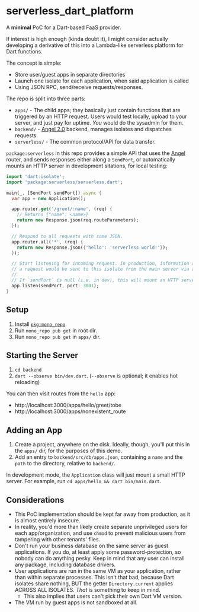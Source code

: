 # serverless_dart_platform
A **minimal** PoC for a Dart-based FaaS provider.

If interest is high enough (kinda doubt it),
I might consider actually developing a derivative of this into a
Lambda-like serverless platform for Dart functions.

The concept is simple:
* Store user/guest apps in separate directories
* Launch one isolate for each application, when said application is called
* Using JSON RPC, send/receive requests/responses.

The repo is split into three parts:
* `apps/` - The child apps; they basically just contain functions that are triggered
by an HTTP request. Users would test locally, upload to your server, and just pay for
uptime. *You* would do the sysadmin for them.
* `backend/` - [Angel 2.0](https://angel-dart.github.io) backend, manages isolates and dispatches requests.
* `serverless/` - The common protocol/API for data transfer.

`package:serverless` in this repo provides a simple API that uses the
[Angel](https://angel-dart.github.io) router, and sends responses either along a `SendPort`, or automatically
mounts an HTTP server in development sitations, for local testing:

```dart
import 'dart:isolate';
import 'package:serverless/serverless.dart';

main(_, [SendPort sendPort]) async {
  var app = new Application();

  app.router.get('/greet/:name', (req) {
    // Returns {"name": <name>}
    return new Response.json(req.routeParameters);
  });

  // Respond to all requests with some JSON.
  app.router.all('*', (req) {
    return new Response.json({'hello': 'serverless world!'});
  });

  // Start listening for incoming request. In production, information about
  // a request would be sent to this isolate from the main server via a SendPort.
  //
  // If `sendPort` is null (i.e. in dev), this will mount an HTTP server instead.
  app.listen(sendPort, port: 3001);
}
```

## Setup
1. Install [`pkg:mono_repo`](https://github.com/dart-lang/mono_repo).
2. Run `mono_repo pub get` in root dir.
3. Run `mono_repo pub get` in `apps/` dir.

## Starting the Server
1. `cd backend`
2. `dart --observe bin/dev.dart`. (`--observe` is optional; it enables hot reloading)

You can then visit routes from the `hello` app:
* http://localhost:3000/apps/hello/greet/tobe
* http://localhost:3000/apps/nonexistent_route

## Adding an App
1. Create a project, anywhere on the disk. Ideally, though, you'll
put this in the `apps/` dir, for the purposes of this demo.
2. Add an entry to `backend/src/db/apps.json`, containing a `name` and the `path` to the directory, relative to `backend/`.

In development mode, the `Application` class will just mount a small HTTP server.
For example, run `cd apps/hello && dart bin/main.dart`.

## Considerations
* This PoC implementation should be kept far away from production, as
it is almost entirely insecure.
* In reality, you'd more than likely create separate unprivileged users
for each app/organization, and use `chmod` to prevent malicious users from tampering
with other tenants' files.
* Don't run your business database on the same server as guest applications. If you do,
at least apply some password-protection, so nobody can do anything pesky. Keep in mind
that any user can install any package, including database drivers.
* User applications are run in the same VM as your application, rather than within
separate processes. This isn't that bad, because Dart isolates share nothing, BUT
the getter `Directory.current` applies ACROSS ALL ISOLATES. *That* is something
to keep in mind.
    * This also implies that users can't pick their own Dart VM version.
* The VM run by guest apps is not sandboxed at all.